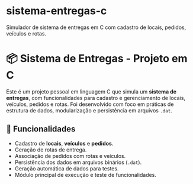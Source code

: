 # sistema-entregas-c
Simulador de sistema de entregas em C com cadastro de locais, pedidos, veículos e rotas.

# 📦 Sistema de Entregas - Projeto em C

Este é um projeto pessoal em linguagem C que simula um **sistema de entregas**, com funcionalidades para cadastro e gerenciamento de locais, veículos, pedidos e rotas. Foi desenvolvido com foco em práticas de estrutura de dados, modularização e persistência em arquivos `.dat`.

## 🧠 Funcionalidades

- Cadastro de **locais**, **veículos** e **pedidos**.
- Geração de rotas de entrega.
- Associação de pedidos com rotas e veículos.
- Persistência dos dados em arquivos binários (`.dat`).
- Geração automática de dados para testes.
- Módulo principal de execução e teste de funcionalidades.


